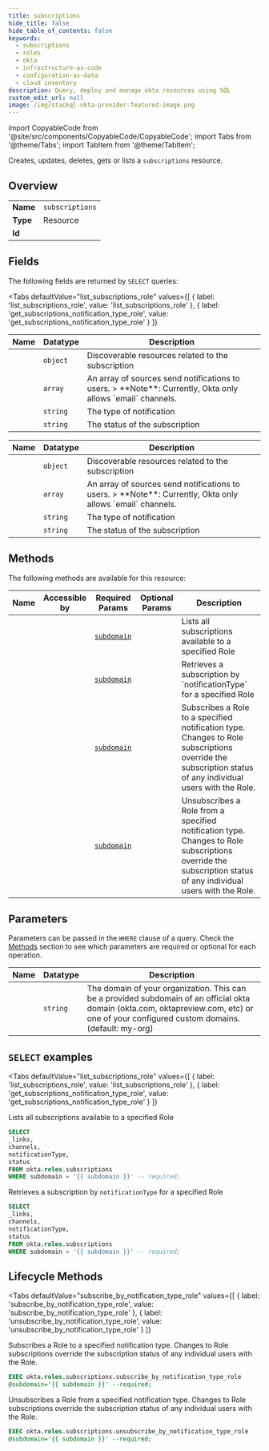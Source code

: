 ```yaml
--- 
title: subscriptions
hide_title: false
hide_table_of_contents: false
keywords:
  - subscriptions
  - roles
  - okta
  - infrastructure-as-code
  - configuration-as-data
  - cloud inventory
description: Query, deploy and manage okta resources using SQL
custom_edit_url: null
image: /img/stackql-okta-provider-featured-image.png
---
```


import CopyableCode from '@site/src/components/CopyableCode/CopyableCode';
import Tabs from '@theme/Tabs';
import TabItem from '@theme/TabItem';

Creates, updates, deletes, gets or lists a <code>subscriptions</code> resource.

## Overview
<table><tbody>
<tr><td><b>Name</b></td><td><code>subscriptions</code></td></tr>
<tr><td><b>Type</b></td><td>Resource</td></tr>
<tr><td><b>Id</b></td><td><CopyableCode code="okta.roles.subscriptions" /></td></tr>
</tbody></table>

## Fields

The following fields are returned by `SELECT` queries:

<Tabs
    defaultValue="list_subscriptions_role"
    values={[
        { label: 'list_subscriptions_role', value: 'list_subscriptions_role' },
        { label: 'get_subscriptions_notification_type_role', value: 'get_subscriptions_notification_type_role' }
    ]}
>
<TabItem value="list_subscriptions_role">

<table>
<thead>
    <tr>
    <th>Name</th>
    <th>Datatype</th>
    <th>Description</th>
    </tr>
</thead>
<tbody>
<tr>
    <td><CopyableCode code="_links" /></td>
    <td><code>object</code></td>
    <td>Discoverable resources related to the subscription</td>
</tr>
<tr>
    <td><CopyableCode code="channels" /></td>
    <td><code>array</code></td>
    <td>An array of sources send notifications to users. &gt; **Note**: Currently, Okta only allows `email` channels.</td>
</tr>
<tr>
    <td><CopyableCode code="notificationType" /></td>
    <td><code>string</code></td>
    <td>The type of notification</td>
</tr>
<tr>
    <td><CopyableCode code="status" /></td>
    <td><code>string</code></td>
    <td>The status of the subscription</td>
</tr>
</tbody>
</table>
</TabItem>
<TabItem value="get_subscriptions_notification_type_role">

<table>
<thead>
    <tr>
    <th>Name</th>
    <th>Datatype</th>
    <th>Description</th>
    </tr>
</thead>
<tbody>
<tr>
    <td><CopyableCode code="_links" /></td>
    <td><code>object</code></td>
    <td>Discoverable resources related to the subscription</td>
</tr>
<tr>
    <td><CopyableCode code="channels" /></td>
    <td><code>array</code></td>
    <td>An array of sources send notifications to users. &gt; **Note**: Currently, Okta only allows `email` channels.</td>
</tr>
<tr>
    <td><CopyableCode code="notificationType" /></td>
    <td><code>string</code></td>
    <td>The type of notification</td>
</tr>
<tr>
    <td><CopyableCode code="status" /></td>
    <td><code>string</code></td>
    <td>The status of the subscription</td>
</tr>
</tbody>
</table>
</TabItem>
</Tabs>

## Methods

The following methods are available for this resource:

<table>
<thead>
    <tr>
    <th>Name</th>
    <th>Accessible by</th>
    <th>Required Params</th>
    <th>Optional Params</th>
    <th>Description</th>
    </tr>
</thead>
<tbody>
<tr>
    <td><a href="#list_subscriptions_role"><CopyableCode code="list_subscriptions_role" /></a></td>
    <td><CopyableCode code="select" /></td>
    <td><a href="#parameter-subdomain"><code>subdomain</code></a></td>
    <td></td>
    <td>Lists all subscriptions available to a specified Role</td>
</tr>
<tr>
    <td><a href="#get_subscriptions_notification_type_role"><CopyableCode code="get_subscriptions_notification_type_role" /></a></td>
    <td><CopyableCode code="select" /></td>
    <td><a href="#parameter-subdomain"><code>subdomain</code></a></td>
    <td></td>
    <td>Retrieves a subscription by `notificationType` for a specified Role</td>
</tr>
<tr>
    <td><a href="#subscribe_by_notification_type_role"><CopyableCode code="subscribe_by_notification_type_role" /></a></td>
    <td><CopyableCode code="exec" /></td>
    <td><a href="#parameter-subdomain"><code>subdomain</code></a></td>
    <td></td>
    <td>Subscribes a Role to a specified notification type. Changes to Role subscriptions override the subscription status of any individual users with the Role.</td>
</tr>
<tr>
    <td><a href="#unsubscribe_by_notification_type_role"><CopyableCode code="unsubscribe_by_notification_type_role" /></a></td>
    <td><CopyableCode code="exec" /></td>
    <td><a href="#parameter-subdomain"><code>subdomain</code></a></td>
    <td></td>
    <td>Unsubscribes a Role from a specified notification type. Changes to Role subscriptions override the subscription status of any individual users with the Role.</td>
</tr>
</tbody>
</table>

## Parameters

Parameters can be passed in the `WHERE` clause of a query. Check the [Methods](#methods) section to see which parameters are required or optional for each operation.

<table>
<thead>
    <tr>
    <th>Name</th>
    <th>Datatype</th>
    <th>Description</th>
    </tr>
</thead>
<tbody>
<tr id="parameter-subdomain">
    <td><CopyableCode code="subdomain" /></td>
    <td><code>string</code></td>
    <td>The domain of your organization. This can be a provided subdomain of an official okta domain (okta.com, oktapreview.com, etc) or one of your configured custom domains. (default: my-org)</td>
</tr>
</tbody>
</table>

## `SELECT` examples

<Tabs
    defaultValue="list_subscriptions_role"
    values={[
        { label: 'list_subscriptions_role', value: 'list_subscriptions_role' },
        { label: 'get_subscriptions_notification_type_role', value: 'get_subscriptions_notification_type_role' }
    ]}
>
<TabItem value="list_subscriptions_role">

Lists all subscriptions available to a specified Role

```sql
SELECT
_links,
channels,
notificationType,
status
FROM okta.roles.subscriptions
WHERE subdomain = '{{ subdomain }}' -- required;
```
</TabItem>
<TabItem value="get_subscriptions_notification_type_role">

Retrieves a subscription by `notificationType` for a specified Role

```sql
SELECT
_links,
channels,
notificationType,
status
FROM okta.roles.subscriptions
WHERE subdomain = '{{ subdomain }}' -- required;
```
</TabItem>
</Tabs>


## Lifecycle Methods

<Tabs
    defaultValue="subscribe_by_notification_type_role"
    values={[
        { label: 'subscribe_by_notification_type_role', value: 'subscribe_by_notification_type_role' },
        { label: 'unsubscribe_by_notification_type_role', value: 'unsubscribe_by_notification_type_role' }
    ]}
>
<TabItem value="subscribe_by_notification_type_role">

Subscribes a Role to a specified notification type. Changes to Role subscriptions override the subscription status of any individual users with the Role.

```sql
EXEC okta.roles.subscriptions.subscribe_by_notification_type_role 
@subdomain='{{ subdomain }}' --required;
```
</TabItem>
<TabItem value="unsubscribe_by_notification_type_role">

Unsubscribes a Role from a specified notification type. Changes to Role subscriptions override the subscription status of any individual users with the Role.

```sql
EXEC okta.roles.subscriptions.unsubscribe_by_notification_type_role 
@subdomain='{{ subdomain }}' --required;
```
</TabItem>
</Tabs>
